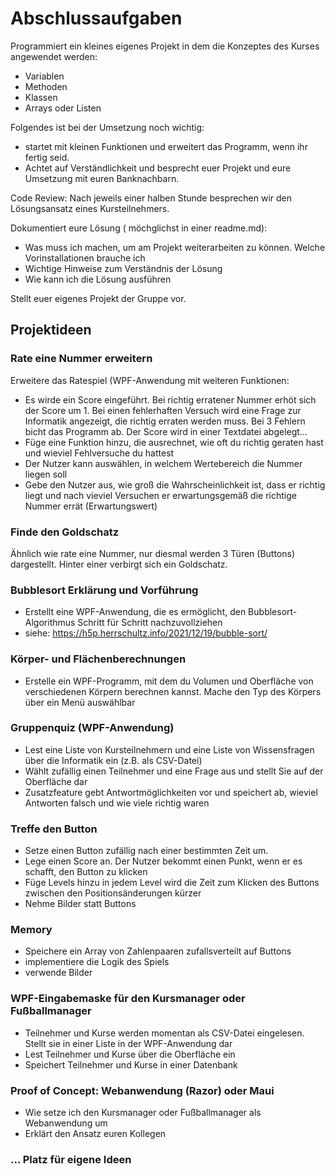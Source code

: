 # Abschlussaufgaben

Programmiert ein kleines eigenes Projekt in dem die Konzeptes des Kurses angewendet werden:

* Variablen
* Methoden
* Klassen
* Arrays oder Listen

Folgendes ist bei der Umsetzung noch wichtig:
* startet mit kleinen Funktionen und erweitert das Programm, wenn ihr fertig seid.
* Achtet auf Verständlichkeit und besprecht euer Projekt und eure Umsetzung mit euren Banknachbarn.

Code Review: Nach jeweils einer halben Stunde besprechen wir den Lösungsansatz eines Kursteilnehmers.

Dokumentiert eure Lösung ( möchglichst in einer readme.md):
* Was muss ich machen, um am Projekt weiterarbeiten zu können. Welche Vorinstallationen brauche ich
* Wichtige Hinweise zum Verständnis der Lösung
* Wie kann ich die Lösung ausführen

Stellt euer eigenes Projekt der Gruppe vor.

## Projektideen

### Rate eine Nummer erweitern

Erweitere das Ratespiel (WPF-Anwendung mit weiteren Funktionen:
* Es wirde ein Score eingeführt. Bei richtig erratener Nummer erhöt sich der Score um 1. Bei einen fehlerhaften Versuch wird eine Frage zur Informatik angezeigt, die richtig erraten werden muss. Bei 3 Fehlern bicht das Programm ab. Der Score wird in einer Textdatei abgelegt...
* Füge eine Funktion hinzu, die ausrechnet, wie oft du richtig geraten hast und wieviel Fehlversuche du hattest
* Der Nutzer kann auswählen, in welchem Wertebereich die Nummer liegen soll
* Gebe den Nutzer aus, wie groß die Wahrscheinlichkeit ist, dass er richtig liegt und nach vieviel Versuchen er erwartungsgemäß die richtige Nummer errät (Erwartungswert)

### Finde den Goldschatz

Ähnlich wie rate eine Nummer, nur diesmal werden 3 Türen (Buttons) dargestellt. Hinter einer verbirgt sich ein Goldschatz.

### Bubblesort Erklärung und Vorführung

* Erstellt eine WPF-Anwendung, die es ermöglicht, den Bubblesort-Algorithmus Schritt für Schritt nachzuvollziehen
* siehe: https://h5p.herrschultz.info/2021/12/19/bubble-sort/

### Körper- und Flächenberechnungen

* Erstelle ein WPF-Programm, mit dem du Volumen und Oberfläche von verschiedenen Körpern berechnen kannst. Mache den Typ des Körpers über ein Menü auswählbar

### Gruppenquiz (WPF-Anwendung)

* Lest eine Liste von Kursteilnehmern und eine Liste von Wissensfragen über die Informatik ein (z.B. als CSV-Datei)
* Wählt zufällig einen Teilnehmer und eine Frage aus und stellt Sie auf der Oberfläche dar
* Zusatzfeature gebt Antwortmöglichkeiten vor und speichert ab, wieviel Antworten falsch und wie viele richtig waren

### Treffe den Button

* Setze einen Button zufällig nach einer bestimmten Zeit um.
* Lege einen Score an. Der Nutzer bekommt einen Punkt, wenn er es schafft, den Button zu klicken
* Füge Levels hinzu in jedem Level wird die Zeit zum Klicken des Buttons zwischen den Positionsänderungen kürzer
* Nehme Bilder statt Buttons

### Memory

* Speichere ein Array von Zahlenpaaren zufallsverteilt auf Buttons
* implementiere die Logik des Spiels
* verwende Bilder

### WPF-Eingabemaske für den Kursmanager oder Fußballmanager

* Teilnehmer und Kurse werden momentan als CSV-Datei eingelesen. Stellt sie in einer Liste in der WPF-Anwendung dar
* Lest Teilnehmer und Kurse über die Oberfläche ein
* Speichert Teilnehmer und Kurse in einer Datenbank

### Proof of Concept: Webanwendung (Razor) oder Maui

* Wie setze ich den Kursmanager oder Fußballmanager als Webanwendung um
* Erklärt den Ansatz euren Kollegen

### ... Platz für eigene Ideen